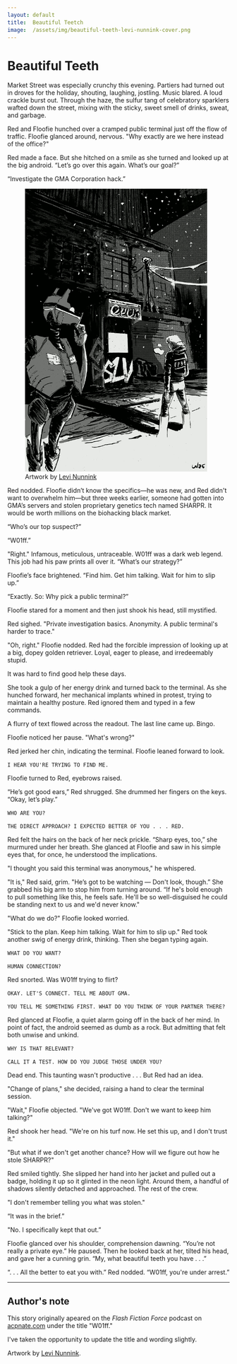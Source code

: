 ```yaml
---
layout: default
title:  Beautiful Teetch
image:  /assets/img/beautiful-teeth-levi-nunnink-cover.png
---
```


# Beautiful Teeth

<p class="dropCap">Market Street was especially crunchy this evening. Partiers had turned out in droves for the holiday, shouting, laughing, jostling. Music blared. A loud crackle burst out. Through the haze, the sulfur tang of celebratory sparklers wafted down the street, mixing with the sticky, sweet smell of drinks, sweat, and garbage.</p>

Red and Floofie hunched over a cramped public terminal just off the flow of traffic. Floofie glanced around, nervous. "Why exactly are we here instead of the office?"

Red made a face. But she hitched on a smile as she turned and looked up at the big android. “Let’s go over this again. What’s our goal?”

“Investigate the GMA Corporation hack.”  

<figure>
    <img src="/assets/img/beautiful-teeth-levi-nunnink.png"
         alt="A woman and an android stand facing a console on a dirty street that's littered with graffiti" height="640px">
    <figcaption>Artwork by <a href="https://nunn.ink/">Levi Nunnink</a></figcaption>
</figure>

Red nodded. Floofie didn’t know the specifics—he was new, and Red didn't want to overwhelm him—but three weeks earlier, someone had gotten into GMA’s servers and stolen proprietary genetics tech named SHARPR. It would be worth millions on the biohacking black market.

“Who’s our top suspect?”  

“W01ff.”  

"Right." Infamous, meticulous, untraceable. W01ff was a dark web legend. This job had his paw prints all over it. “What’s our strategy?”

Floofie’s face brightened. “Find him. Get him talking. Wait for him to slip up.”  

“Exactly. So: Why pick a public terminal?” 

Floofie stared for a moment and then just shook his head, still mystified.  

Red sighed. "Private investigation basics. Anonymity. A public terminal's harder to trace." 

"Oh, right." Floofie nodded. Red had the forcible impression of looking up at a big, dopey golden retriever. Loyal, eager to please, and irredeemably stupid.

It was hard to find good help these days.

She took a gulp of her energy drink and turned back to the terminal. As she hunched forward, her mechanical implants whined in protest, trying to maintain a healthy posture. Red ignored them and typed in a few commands.

A flurry of text flowed across the readout. The last line came up. Bingo.

Floofie noticed her pause. "What's wrong?"

Red jerked her chin, indicating the terminal. Floofie leaned forward to look.

```
I HEAR YOU'RE TRYING TO FIND ME.
```

Floofie turned to Red, eyebrows raised.

“He’s got good ears,” Red shrugged. She drummed her fingers on the keys. “Okay, let’s play.”

```
WHO ARE YOU?
```

```
THE DIRECT APPROACH? I EXPECTED BETTER OF YOU . . . RED.
```

Red felt the hairs on the back of her neck prickle. “Sharp eyes, too,” she murmured under her breath. She glanced at Floofie and saw in his simple eyes that, for once, he understood the implications.

"I thought you said this terminal was anonymous," he whispered.  

"It is," Red said, grim. "He’s got to be watching — Don't look, though.” She grabbed his big arm to stop him from turning around. “If he's bold enough to pull something like this, he feels safe. He'll be so well-disguised he could be standing next to us and we'd never know." 

"What do we do?" Floofie looked worried.

"Stick to the plan. Keep him talking. Wait for him to slip up." Red took another swig of energy drink, thinking. Then she began typing again.

```
WHAT DO YOU WANT?
```

```
HUMAN CONNECTION?
```

Red snorted. Was W01ff trying to flirt?

```
OKAY. LET'S CONNECT. TELL ME ABOUT GMA.
```

```
YOU TELL ME SOMETHING FIRST. WHAT DO YOU THINK OF YOUR PARTNER THERE?
```

Red glanced at Floofie, a quiet alarm going off in the back of her mind. In point of fact, the android seemed as dumb as a rock. But admitting that felt both unwise and unkind.

```
WHY IS THAT RELEVANT?
```

```
CALL IT A TEST. HOW DO YOU JUDGE THOSE UNDER YOU?
```

Dead end. This taunting wasn't productive . . . But Red had an idea.  

"Change of plans," she decided, raising a hand to clear the terminal session.  

"Wait," Floofie objected. "We've got W01ff. Don't we want to keep him talking?"  

Red shook her head. "We're on his turf now. He set this up, and I don't trust it."  

"But what if we don't get another chance? How will we figure out how he stole SHARPR?"

Red smiled tightly. She slipped her hand into her jacket and pulled out a badge, holding it up so it glinted in the neon light. Around them, a handful of shadows silently detached and approached. The rest of the crew.

"I don't remember telling you what was stolen." 
  
“It was in the brief.”

"No. I specifically kept that out.” 

Floofie glanced over his shoulder, comprehension dawning. “You’re not really a private eye.” He paused. Then he looked back at her, tilted his head, and gave her a cunning grin. “My, what beautiful teeth you have . . .”

“. . . All the better to eat you with.” Red nodded. “W01ff, you're under arrest.”

---

## Author's note

This story originally apeared on the _Flash Fiction Force_ podcast on [acpnate.com](https://www.acpnate.com/) under the title "W01ff."

I've taken the opportunity to update the title and wording slightly.

Artwork by [Levi Nunnink](https://nunn.ink/).